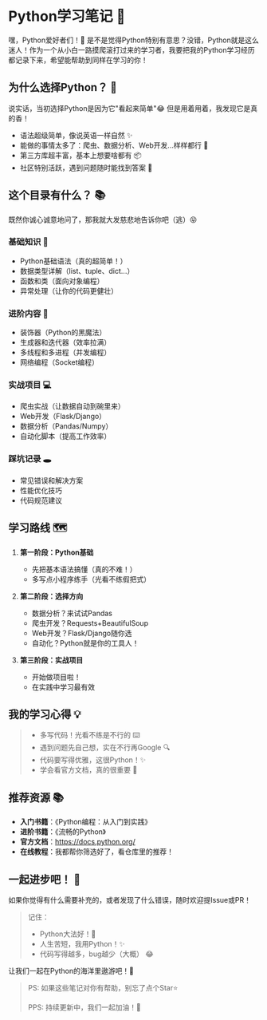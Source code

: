 # Python学习笔记 🐍

嘿，Python爱好者们！👋 是不是觉得Python特别有意思？没错，Python就是这么迷人！作为一个从小白一路摸爬滚打过来的学习者，我要把我的Python学习经历都记录下来，希望能帮助到同样在学习的你！

## 为什么选择Python？ 🤔

说实话，当初选择Python是因为它"看起来简单"😂 但是用着用着，我发现它是真的香！

- 语法超级简单，像说英语一样自然 ✨
- 能做的事情太多了：爬虫、数据分析、Web开发...样样都行 💪
- 第三方库超丰富，基本上想要啥都有 📦
- 社区特别活跃，遇到问题随时能找到答案 👥

## 这个目录有什么？ 📚

既然你诚心诚意地问了，那我就大发慈悲地告诉你吧（逃）😝

### 基础知识 📝
- Python基础语法（真的超简单！）
- 数据类型详解（list、tuple、dict...）
- 函数和类（面向对象编程）
- 异常处理（让你的代码更健壮）

### 进阶内容 🚀
- 装饰器（Python的黑魔法）
- 生成器和迭代器（效率拉满）
- 多线程和多进程（并发编程）
- 网络编程（Socket编程）

### 实战项目 💻
- 爬虫实战（让数据自动到碗里来）
- Web开发（Flask/Django）
- 数据分析（Pandas/Numpy）
- 自动化脚本（提高工作效率）

### 踩坑记录 🕳️
- 常见错误和解决方案
- 性能优化技巧
- 代码规范建议

## 学习路线 🗺️

1. **第一阶段：Python基础** 
   - 先把基本语法搞懂（真的不难！）
   - 多写点小程序练手（光看不练假把式）

2. **第二阶段：选择方向**
   - 数据分析？来试试Pandas
   - 爬虫开发？Requests+BeautifulSoup
   - Web开发？Flask/Django随你选
   - 自动化？Python就是你的工具人！

3. **第三阶段：实战项目**
   - 开始做项目啦！
   - 在实践中学习最有效

## 我的学习心得 💡

> - 多写代码！光看不练是不行的 ⌨️
> - 遇到问题先自己想，实在不行再Google 🔍
> - 代码要写得优雅，这很Python！✨
> - 学会看官方文档，真的很重要 📖

## 推荐资源 📚

- **入门书籍**：《Python编程：从入门到实践》
- **进阶书籍**：《流畅的Python》
- **官方文档**：https://docs.python.org/
- **在线教程**：我都帮你筛选好了，看仓库里的推荐！

## 一起进步吧！ 🤝

如果你觉得有什么需要补充的，或者发现了什么错误，随时欢迎提Issue或PR！

> 记住：
> - Python大法好！🐍
> - 人生苦短，我用Python！✨
> - 代码写得越多，bug越少（大概） 😂

让我们一起在Python的海洋里遨游吧！🌊

> PS: 如果这些笔记对你有帮助，别忘了点个Star⭐️
> 
> PPS: 持续更新中，我们一起加油！💪
